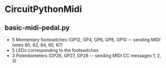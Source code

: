 # CircuitPythonMidi

## basic-midi-pedal.py
* 5 Momentary footswitches (GP12, GP4, GP6, GP8, GP10 -- sending MIDI notes 60, 62, 64, 65, 67)
* 5 LEDs corresponding to the footswitches
* 3 Potentiometers (GP26, GP27, GP28 -- sending MIDI CC messages 1, 2, 3)
